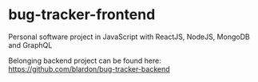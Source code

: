 # bug-tracker-frontend
Personal software project in JavaScript with ReactJS, NodeJS, MongoDB and GraphQL


Belonging backend project can be found here: https://github.com/blardon/bug-tracker-backend

